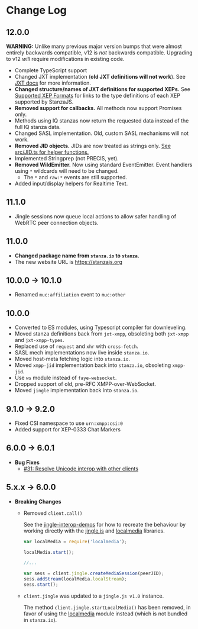 # Change Log

## 12.0.0

**WARNING:** Unlike many previous major version bumps that were almost entirely backwards compatible, v12 is _not_ backwards compatible. Upgrading to v12 _will_ require modifications in existing code.

-   Complete TypeScript support
-   Changed JXT implementation (**old JXT definitions will not work**). See [JXT docs](./docs/jxt/README.md) for more information.
-   **Changed structure/names of JXT definitions for supported XEPs.** See [Supported XEP Formats]('./docs/Supported_XEP_Formats.md) for links to the type definitions of each XEP supported by StanzaJS.
-   **Removed support for callbacks.** All methods now support Promises only.
-   Methods using IQ stanzas now return the requested data instead of the full IQ stanza data.
-   Changed SASL implementation. Old, custom SASL mechanisms will not work.
-   **Removed JID objects.** JIDs are now treated as strings only. [See src/JID.ts for helper functions.]('./src/JID.ts)
-   Implemented Stringprep (not PRECIS, yet).
-   **Removed WildEmitter.** Now using standard EventEmitter. Event handlers using `*` wildcards will need to be changed.
    -   The `*` and `raw:*` events are still supported.
-   Added input/display helpers for Realtime Text.

## 11.1.0

-   Jingle sessions now queue local actions to allow safer handling of WebRTC peer connection objects.

## 11.0.0

-   **Changed package name from `stanza.io` to `stanza`.**
-   The new website URL is https://stanzajs.org

## 10.0.0 -> 10.1.0

-   Renamed `muc:affiliation` event to `muc:other`

## 10.0.0

-   Converted to ES modules, using Typescript compiler for downleveling.
-   Moved stanza definitions back from `jxt-xmpp`, obsoleting both `jxt-xmpp` and `jxt-xmpp-types`.
-   Replaced use of `request` and `xhr` with `cross-fetch`.
-   SASL mech implementations now live inside `stanza.io`.
-   Moved host-meta fetching logic into `stanza.io`.
-   Moved `xmpp-jid` implementation back into `stanza.io`, obsoleting `xmpp-jid`.
-   Use `ws` module instead of `faye-websocket`.
-   Dropped support of old, pre-RFC XMPP-over-WebSocket.
-   Moved `jingle` implementation back into `stanza.io`.

## 9.1.0 -> 9.2.0

-   Fixed CSI namespace to use `urn:xmpp:csi:0`
-   Added support for XEP-0333 Chat Markers

## 6.0.0 -> 6.0.1

-   **Bug Fixes**
    -   [#31: Resolve Unicode interop with other clients](https://github.com/otalk/stanza.io/issues/31)

## 5.x.x -> 6.0.0

-   **Breaking Changes**

    -   Removed `client.call()`

        See the [jingle-interop-demos](https://github.com/legastero/jingle-interop-demos/commit/79f50cd481859ce837bda5eff0b7a6a272f0d1d8) for how to recreate the behaviour by working directly with the [jingle.js](https://github.com/otalk/jingle.js) and [localmedia](https://github.com/otalk/localmedia) libraries.


        ```javascript
        var localMedia = require('localmedia');

        localMedia.start();

        //...

        var sess = client.jingle.createMediaSession(peerJID);
        sess.addStream(localMedia.localStream);
        sess.start();
        ```

    * `client.jingle` was updated to a `jingle.js v1.0` instance.

        The method `client.jingle.startLocalMedia()` has been removed, in favor of using the [localmedia](https://github.com/otalk/localmedia) module instead (which is not bundled in `stanza.io`).
